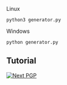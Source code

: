 Linux

```
python3 generator.py
```

Windows

```
python generator.py
```
<h2>Tutorial</h2>

[![Next PGP](https://img.youtube.com/vi/vmaGNS6hQyw/maxresdefault.jpg)](https://www.youtube.com/watch?v=vmaGNS6hQyw)
